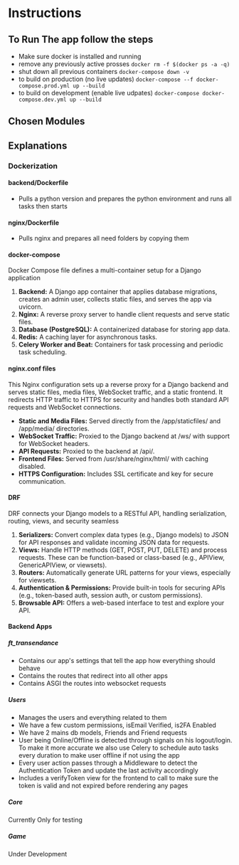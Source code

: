 # Instructions

## To Run The app follow the steps

- Make sure docker is installed and running
- remove any previously active prosses `docker rm -f $(docker ps -a -q)`
- shut down all previous containers `docker-compose down -v`
- to build on production (no live updates) `docker-compose --f docker-compose.prod.yml up --build`
- to build on development (enable live udpates) `docker-compose docker-compose.dev.yml up --build`

## Chosen Modules

## Explanations

### Dockerization

#### backend/Dockerfile

- Pulls a python version and prepares the python environment and runs all tasks then starts

#### nginx/Dockerfile

- Pulls nginx and prepares all need folders by copying them

#### docker-compose

Docker Compose file defines a multi-container setup for a Django application

1. **Backend:** A Django app container that applies database migrations, creates an admin user, collects static files, and serves the app via uvicorn.
2. **Nginx:** A reverse proxy server to handle client requests and serve static files.
3. **Database (PostgreSQL):** A containerized database for storing app data.
4. **Redis:** A caching layer for asynchronous tasks.
5. **Celery Worker and Beat:** Containers for task processing and periodic task scheduling.

#### nginx.conf files

This Nginx configuration sets up a reverse proxy for a Django backend and serves static files, media files, WebSocket traffic, and a static frontend. It redirects HTTP traffic to HTTPS for security and handles both standard API requests and WebSocket connections.

- **Static and Media Files:** Served directly from the /app/staticfiles/ and /app/media/ directories.
- **WebSocket Traffic:** Proxied to the Django backend at /ws/ with support for WebSocket headers.
- **API Requests:** Proxied to the backend at /api/.
- **Frontend Files:** Served from /usr/share/nginx/html/ with caching disabled.
- **HTTPS Configuration:** Includes SSL certificate and key for secure communication.

#### DRF

DRF connects your Django models to a RESTful API, handling serialization, routing, views, and security seamless

1. **Serializers:** Convert complex data types (e.g., Django models) to JSON for API responses and validate incoming JSON data for requests.
2. **Views:** Handle HTTP methods (GET, POST, PUT, DELETE) and process requests. These can be function-based or class-based (e.g., APIView, GenericAPIView, or viewsets).
3. **Routers:** Automatically generate URL patterns for your views, especially for viewsets.
4. **Authentication & Permissions:** Provide built-in tools for securing APIs (e.g., token-based auth, session auth, or custom permissions).
5. **Browsable API:** Offers a web-based interface to test and explore your API.

#### Backend Apps

##### ft_transendance

- Contains our app's settings that tell the app how everything should behave
- Contains the routes that redirect into all other apps
- Contains ASGI the routes into websocket requests

##### Users

- Manages the users and everything related to them
- We have a few custom permissions, isEmail Verified, is2FA Enabled
- We have 2 mains db models, Friends and Friend requests
- User being Online/Offline is detected through signals on his logout/login. To make it more accurate we also use Celery to schedule auto tasks every duration to make user offline if not using the app
- Every user action passes through a Middleware to detect the Authentication Token and update the last activity accordingly
- Includes a verifyToken view for the frontend to call to make sure the token is valid and not expired before rendering any pages

##### Core

Currently Only for testing

##### Game

Under Development
